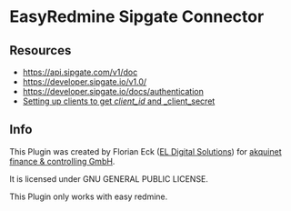 # EasyRedmine Sipgate Connector

## Resources

- https://api.sipgate.com/v1/doc
- https://developer.sipgate.io/v1.0/
- https://developer.sipgate.io/docs/authentication
- [Setting up clients to get _client_id_ and _client_secret](https://api.sipgate.com/developer)
  
  

## Info

This Plugin was created by Florian Eck ([EL Digital Solutions](http://www.el-digital.de)) for [akquinet finance & controlling GmbH](http://www.akquinet.de/).

It is licensed under GNU GENERAL PUBLIC LICENSE.

This Plugin only works with easy redmine.
